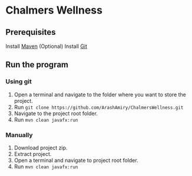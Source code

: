 # Chalmers Wellness

## Prerequisites
Install [Maven](https://maven.apache.org/install.html)
(Optional) Install [Git](https://git-scm.com/downloads)

## Run the program
### Using git
1. Open a terminal and navigate to the folder where you want to store the project.
2. Run `git clone https://github.com/ArashAmiry/ChalmersWellness.git`
3. Navigate to the project root folder.
4. Run `mvn clean javafx:run`
### Manually
1. Download project zip.
2. Extract project.
3. Open a terminal and navigate to project root folder.
4. Run `mvn clean javafx:run`


